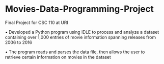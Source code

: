 # Movies-Data-Programming-Project
Final Project for CSC 110 at URI

• Developed a Python program using IDLE to process and analyze a dataset containing over 1,000 entries of movie information
spanning releases from 2006 to 2016

• The program reads and parses the data file, then allows the user to retrieve certain information on movies in the dataset
